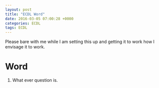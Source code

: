 ```yaml
---
layout: post
title: "ECDL Word"
date: 2016-03-05 07:00:28 +0000
categories: ECDL
tags: ECDL
---
```

Please bare with me while I am setting this up and getting it
to work how I envisage it to work.

# Word #

1. What ever question is.
